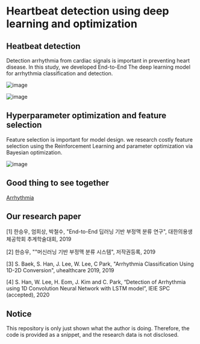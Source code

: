 # Heartbeat detection using deep learning and optimization

## Heatbeat detection

Detection arrhythmia from cardiac signals is important in preventing heart disease. In this study, we developed End-to-End The deep learning model for arrhythmia classification and detection.

![image](https://user-images.githubusercontent.com/38157496/78994846-0186e400-7b7c-11ea-88f7-496f6e3d389a.png)

![image](https://user-images.githubusercontent.com/38157496/78994797-e4521580-7b7b-11ea-95a9-90d94354ecd3.png)

## Hyperparameter optimization and feature selection

Feature selection is important for model design. we research costly feature selection using the Reinforcement Learning and parameter optimization via Bayesian optimization.

![image](https://user-images.githubusercontent.com/38157496/78995590-aa820e80-7b7d-11ea-9a23-c18e1c4ff1ae.png)



## Good thing to see together

[Arrhythmia](https://en.wikipedia.org/wiki/Arrhythmia)

## Our research paper

[1] 한승우, 엄희상, 박철수, "End-to-End 딥러닝 기반 부정맥 분류 연구", 대한의용생체공학회 추계학술대회, 2019

[2] 한승우, ""머신러닝 기반 부정맥 분류 시스템", 저작권등록, 2019

[3] S. Baek, S. Han, J. Lee, W. Lee, C Park, "Arrhythmia Classification Using 1D-2D Conversion", uhealthcare 2019, 2019

[4] S. Han, W. Lee, H. Eom, J. Kim and C. Park, “Detection of Arrhythmia using 1D Convolution Neural Network with LSTM model”, IEIE SPC (accepted), 2020

## Notice

This repository is only just shown what the author is doing. Therefore, the code is provided as a snippet, and the research data is not disclosed.